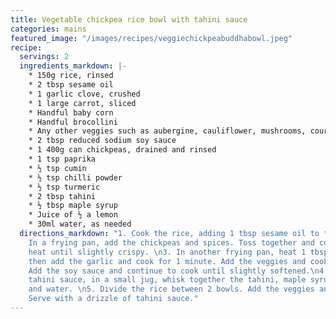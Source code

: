 ```yaml
---
title: Vegetable chickpea rice bowl with tahini sauce
categories: mains
featured_image: "/images/recipes/veggiechickpeabuddhabowl.jpeg"
recipe:
  servings: 2
  ingredients_markdown: |-
    * 150g rice, rinsed
    * 2 tbsp sesame oil
    * 1 garlic clove, crushed
    * 1 large carrot, sliced
    * Handful baby corn
    * Handful brocollini
    * Any other veggies such as aubergine, cauliflower, mushrooms, courgette
    * 2 tbsp reduced sodium soy sauce
    * 1 400g can chickpeas, drained and rinsed
    * 1 tsp paprika
    * ½ tsp cumin
    * ½ tsp chilli powder
    * ½ tsp turmeric
    * 2 tbsp tahini
    * ½ tbsp maple syrup
    * Juice of ½ a lemon
    * 30ml water, as needed
  directions_markdown: "1. Cook the rice, adding 1 tbsp sesame oil to the water.\n2.
    In a frying pan, add the chickpeas and spices. Toss together and cook on a medium-high
    heat until slightly crispy. \n3. In another frying pan, heat 1 tbsp sesame oil,
    then add the garlic and cook for 1 minute. Add the veggies and cook for 5 minutes.
    Add the soy sauce and continue to cook until slightly softened.\n4. To make the
    tahini sauce, in a small jug, whisk together the tahini, maple syrup, lemon juice
    and water. \n5. Divide the rice between 2 bowls. Add the veggies and chickpeas.
    Serve with a drizzle of tahini sauce."
---
```

